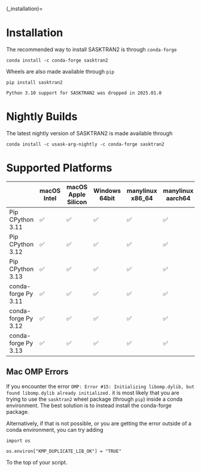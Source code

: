 
(_installation)=
# Installation

The recommended way to install SASKTRAN2 is through `conda-forge`

    conda install -c conda-forge sasktran2

Wheels are also made available through `pip`

    pip install sasktran2


```{note}
Python 3.10 support for SASKTRAN2 was dropped in 2025.01.0
```


# Nightly Builds

The latest nightly version of SASKTRAN2 is made available through

    conda install -c usask-arg-nightly -c conda-forge sasktran2

# Supported Platforms
|   | macOS Intel | macOS Apple Silicon | Windows 64bit | manylinux x86_64 | manylinux aarch64 |
|---------------|----|-----|-----|-----|-----|
| Pip CPython 3.11  | ✅ | ✅  | ✅  | ✅  | ✅  |
| Pip CPython 3.12  | ✅ | ✅  | ✅  | ✅  | ✅  |
| Pip CPython 3.13  | ✅ | ✅  | ✅  | ✅  | ✅  |
| conda-forge Py 3.11  | ✅ | ✅  | ✅  | ✅  | ✅  |
| conda-forge Py 3.12  | ✅ | ✅  | ✅  | ✅  | ✅  |
| conda-forge Py 3.13  | ✅ | ✅  | ✅  | ✅  | ✅  |

## Mac OMP Errors
If you encounter the error `OMP: Error #15: Initializing libomp.dylib, but found libomp.dylib already initialized.` it is most likely
that you are trying to use the `sasktran2` wheel package (through `pip`) inside a conda environment.  The best solution
is to instead install the conda-forge package.

Alternatively, if that is not possible, or you are getting the error outside of a conda environment, you can try adding

```{code}
import os

os.environ["KMP_DUPLICATE_LIB_OK"] = "TRUE"
```

To the top of your script.

